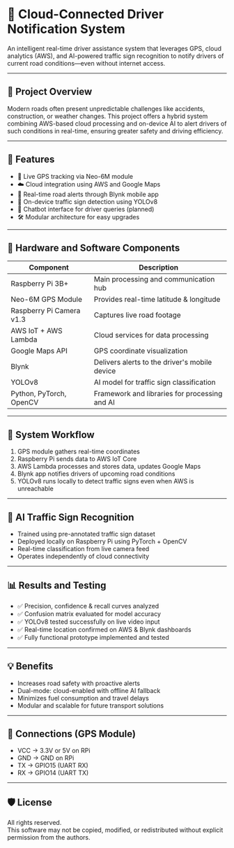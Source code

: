 # 🚗 Cloud-Connected Driver Notification System

An intelligent real-time driver assistance system that leverages GPS, cloud analytics (AWS), and AI-powered traffic sign recognition to notify drivers of current road conditions—even without internet access.

---

## 📘 Project Overview

Modern roads often present unpredictable challenges like accidents, construction, or weather changes. This project offers a hybrid system combining AWS-based cloud processing and on-device AI to alert drivers of such conditions in real-time, ensuring greater safety and driving efficiency.

---

## 📌 Features

- 📍 Live GPS tracking via Neo-6M module  
- ☁️ Cloud integration using AWS and Google Maps  
- 📱 Real-time road alerts through Blynk mobile app  
- 🧠 On-device traffic sign detection using YOLOv8  
- 🤖 Chatbot interface for driver queries (planned)  
- 🛠️ Modular architecture for easy upgrades

---

## 🔧 Hardware and Software Components

| Component                | Description                                      |
|--------------------------|--------------------------------------------------|
| Raspberry Pi 3B+         | Main processing and communication hub           |
| Neo-6M GPS Module        | Provides real-time latitude & longitude         |
| Raspberry Pi Camera v1.3 | Captures live road footage                      |
| AWS IoT + AWS Lambda     | Cloud services for data processing              |
| Google Maps API          | GPS coordinate visualization                    |
| Blynk                    | Delivers alerts to the driver's mobile device   |
| YOLOv8                   | AI model for traffic sign classification        |
| Python, PyTorch, OpenCV  | Framework and libraries for processing and AI   |

---

## 🔄 System Workflow

1. GPS module gathers real-time coordinates  
2. Raspberry Pi sends data to AWS IoT Core  
3. AWS Lambda processes and stores data, updates Google Maps  
4. Blynk app notifies drivers of upcoming road conditions  
5. YOLOv8 runs locally to detect traffic signs even when AWS is unreachable

---

## 🤖 AI Traffic Sign Recognition

- Trained using pre-annotated traffic sign dataset  
- Deployed locally on Raspberry Pi using PyTorch + OpenCV  
- Real-time classification from live camera feed  
- Operates independently of cloud connectivity  

---

## 📊 Results and Testing

- ✅ Precision, confidence & recall curves analyzed  
- ✅ Confusion matrix evaluated for model accuracy  
- ✅ YOLOv8 tested successfully on live video input  
- ✅ Real-time location confirmed on AWS & Blynk dashboards  
- ✅ Fully functional prototype implemented and tested  

---

## 💡 Benefits

- Increases road safety with proactive alerts  
- Dual-mode: cloud-enabled with offline AI fallback  
- Minimizes fuel consumption and travel delays  
- Modular and scalable for future transport solutions

---

## 🧪 Connections (GPS Module)

- VCC → 3.3V or 5V on RPi  
- GND → GND on RPi  
- TX → GPIO15 (UART RX)  
- RX → GPIO14 (UART TX)

---


## 🛡️ License

All rights reserved.  
This software may not be copied, modified, or redistributed without explicit permission from the authors.
